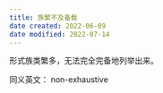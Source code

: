 ```yaml
---
title: 族繁不及备载
date created: 2022-06-09
date modified: 2022-07-14
---
```


形式族类繁多，无法完全完备地列举出来。

同义英文： non-exhaustive
